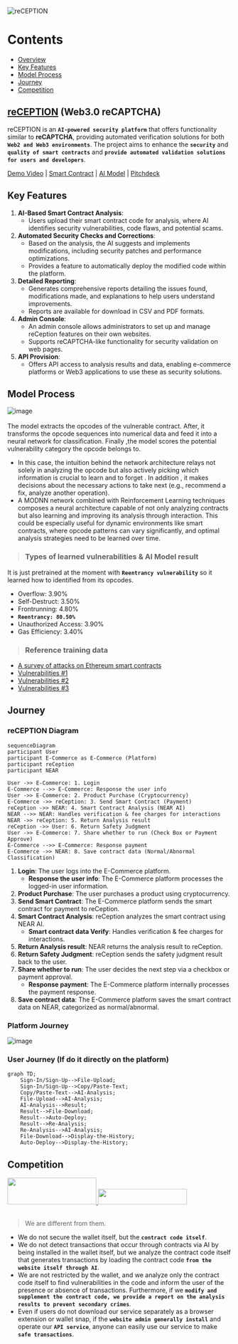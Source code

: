 ![reCEPTION](https://github.com/user-attachments/assets/775b68ac-564e-42fb-b7d5-177943ed8995)

# Contents
- [Overview](https://github.com/Julius-Ky/reCeption/blob/main/README.md#reception-web30-recaptcha)
- [Key Features](https://github.com/Julius-Ky/reCeption/blob/main/README.md#key-features)
- [Model Process](https://github.com/Julius-Ky/reCeption/blob/main/README.md#model-process)
- [Journey](https://github.com/Julius-Ky/reCeption/blob/main/README.md#Journey)
- [Competition](https://github.com/Julius-Ky/reCeption/blob/main/README.md#Competition)

## [reCEPTION](https://reception-seven.vercel.app/) (Web3.0 reCAPTCHA)

reCEPTION is an **`AI-powered security platform`** that offers functionality similar to **reCAPTCHA**, providing automated verification solutions for both **`Web2 and Web3 environments`**. 
The project aims to enhance the **`security`** and **`quality of smart contracts`** and **`provide automated validation solutions for users and developers`**.

[Demo Video]() | [Smart Contract](https://github.com/Julius-Ky/reCeption/tree/main/contracts) | [AI Model](https://github.com/Julius-Ky/reCeption/tree/main/model) | [Pitchdeck](https://drive.google.com/file/d/1gn9eo1JHbGmijGPWTwsq1gkfCLY_8rKp/view?usp=sharing)

## Key Features
1. **AI-Based Smart Contract Analysis**:
    - Users upload their smart contract code for analysis, where AI identifies security vulnerabilities, code flaws, and potential scams.
2. **Automated Security Checks and Corrections**:
    - Based on the analysis, the AI suggests and implements modifications, including security patches and performance optimizations.
    - Provides a feature to automatically deploy the modified code within the platform.
3. **Detailed Reporting**:
    - Generates comprehensive reports detailing the issues found, modifications made, and explanations to help users understand improvements.
    - Reports are available for download in CSV and PDF formats.
4. **Admin Console**:
    - An admin console allows administrators to set up and manage reCeption features on their own websites.
    - Supports reCAPTCHA-like functionality for security validation on web pages.
5. **API Provision**:
    - Offers API access to analysis results and data, enabling e-commerce platforms or Web3 applications to use these as security solutions.

## Model Process
![image](https://github.com/user-attachments/assets/ff0954d2-e9d8-4451-bfd8-a466f06f8f8e)
<br></br>
The model extracts the opcodes of the vulnerable contract.
After, it transforms the opcode sequences into numerical data and feed it into a neural network for classification.
Finally ,the model scores the potential vulnerability category the opcode belongs to.

- In this case, the intuition behind the network architecture relays not solely in analyzing the opcode  but also actively picking which information is crucial to learn and to forget . In addition , it makes decisions about the necessary actions to take next (e.g., recommend a fix, analyze another operation).
- A MODNN network combined with Reinforcement Learning techniques composes a neural architecture capable of not only analyzing contracts but also learning and improving its analysis through interaction. This could be especially useful for dynamic environments like smart contracts, where opcode patterns can vary significantly, and optimal analysis strategies need to be learned over time.

> ### Types of learned vulnerabilities & AI Model result
It is just pretrained at the moment with **`Reentrancy vulnerability`** so it learned how to identified from its opcodes.
- Overflow: 3.90%
- Self-Destruct: 3.50%
- Frontrunning: 4.80%
- **`Reentrancy: 80.50%`**
- Unauthorized Access: 3.90%
- Gas Efficiency: 3.40%

> ### Reference training data
- [A survey of attacks on Ethereum smart contracts](https://drive.google.com/file/d/1iKK2nI9jQnyWflCkc1lR0q_pRUKyD5wk/view?usp=sharing)
- [Vulnerabilities #1](https://kadenzipfel.github.io/smart-contract-vulnerabilities/)
- [Vulnerabilities #2](https://arxiv.org/html/2409.02139v1)
- [Vulnerabilities #3](https://www.4byte.directory/)

## Journey
### reCEPTION Diagram
```mermaid
sequenceDiagram
participant User
participant E-Commerce as E-Commerce (Platform)
participant reCeption
participant NEAR

User ->> E-Commerce: 1. Login
E-Commerce -->> E-Commerce: Response the user info
User ->> E-Commerce: 2. Product Purchase (Cryptocurrency)
E-Commerce ->> reCeption: 3. Send Smart Contract (Payment)
reCeption ->> NEAR: 4. Smart Contract Analysis (NEAR AI)
NEAR -->> NEAR: Handles verification & fee charges for interactions
NEAR ->> reCeption: 5. Return Analysis result
reCeption ->> User: 6. Return Safety Judgment
User ->> E-Commerce: 7. Share whether to run (Check Box or Payment Approve)
E-Commerce -->> E-Commerce: Response payment
E-Commerce ->> NEAR: 8. Save contract data (Normal/Abnormal Classification)
```

1. **Login**: The user logs into the E-Commerce platform.
   - **Response the user info**: The E-Commerce platform processes the logged-in user information.
2. **Product Purchase**: The user purchases a product using cryptocurrency.
3. **Send Smart Contract**: The E-Commerce platform sends the smart contract for payment to reCeption.
4. **Smart Contract Analysis**: reCeption analyzes the smart contract using NEAR AI.
   - **Smart contract data Verify**: Handles verification & fee charges for interactions.
5. **Return Analysis result**: NEAR returns the analysis result to reCeption.
6. **Return Safety Judgment**: reCeption sends the safety judgment result back to the user.
7. **Share whether to run**: The user decides the next step via a checkbox or payment approval.
   - **Response payment**: The E-Commerce platform internally processes the payment response.
8. **Save contract data**: The E-Commerce platform saves the smart contract data on NEAR, categorized as normal/abnormal.

### Platform Journey
![image](https://github.com/user-attachments/assets/503aca13-2084-4870-b88c-4acb323f1fcb)

### User Journey (If do it directly on the platform)
```mermaid
graph TD;
    Sign-In/Sign-Up-->File-Upload;
    Sign-In/Sign-Up-->Copy/Paste-Text;
    Copy/Paste-Text-->AI-Analysis;
    File-Upload-->AI-Analysis;
    AI-Analysis-->Result;
    Result-->File-Download;
    Result-->Auto-Deploy;
    Result-->Re-Analysis;
    Re-Analysis-->AI-Analysis;
    File-Download-->Display-the-History;
    Auto-Deploy-->Display-the-History;
```

## Competition
<a href="https://www.walletguard.app/" height="5" width="10" target="_blank">
	<img src="https://cdn.prod.website-files.com/653c60995304b515c2f8f3f6/65a758a1767a906d4ebcde44_wallet%20guard%20logo.png" width="200" height="60">
<a><a href="https://www.anchain.ai/" height="5" width="10" target="_blank">
	<img src="https://github.com/user-attachments/assets/ca988dbf-b869-4524-a7ff-127a3618ae4d" width="200" height="35">
<a><br></br>

> We are different from them.

- We do not secure the wallet itself, but the **`contract code itself`**.
- We do not detect transactions that occur through contracts via AI by being installed in the wallet itself, but we analyze the contract code itself that generates transactions by loading the contract code **`from the website itself through AI`**.
- We are not restricted by the wallet, and we analyze only the contract code itself to find vulnerabilities in the code and inform the user of the presence or absence of transactions. Furthermore, if we **`modify and supplement the contract code, we provide a report on the analysis results to prevent secondary crimes`**.
- Even if users do not download our service separately as a browser extension or wallet snap, if the **`website admin generally install`** and operate our **`API service`**, anyone can easily use our service to make **`safe transactions`**.
